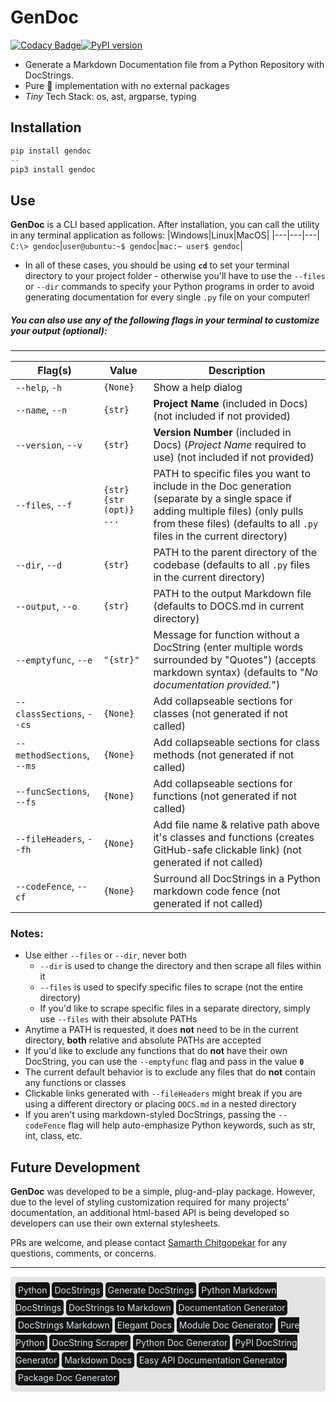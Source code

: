# GenDoc

[![Codacy Badge](https://app.codacy.com/project/badge/Grade/fe0fd43e86524234bf0baf11e1061511)](https://www.codacy.com?utm_source=github.com&amp;utm_medium=referral&amp;utm_content=http-samc/GenDoc&amp;utm_campaign=Badge_Grade)[![PyPI version](https://badge.fury.io/py/GenDoc.svg)](https://badge.fury.io/py/GenDoc)

 - Generate a Markdown Documentation file from a Python Repository with DocStrings.
 - Pure 🐍 implementation with no external packages
 - *Tiny* Tech Stack: os, ast, argparse, typing

## Installation
```Python
pip install gendoc
--
pip3 install gendoc
```

## Use
**GenDoc** is a CLI based application. After installation, you can call the utility in any terminal application as follows:
|Windows|Linux|MacOS|
|---|---|---|
`C:\> gendoc`|`user@ubuntu:~$ gendoc`|`mac:~ user$ gendoc`|
- In all of these cases, you should be using **`cd`** to set your terminal directory to your project folder - otherwise you'll have to use the `--files` or `--dir` commands to specify your Python programs in order to avoid generating documentation for every single `.py` file on your computer!

##### You can also use any of the following flags in your terminal to customize your output (optional):

---
|Flag(s)|Value|Description|
|  ---  |  ---  | --- |
|`--help`, `-h`|`{None}`|Show a help dialog|
|`--name`, `--n`|`{str}`|**Project Name** (included in Docs) (not included if not provided)|
|`--version`, `--v`|`{str}`|**Version Number** (included in Docs) (_Project Name_ required to use) (not included if not provided)|
|`--files`, `--f`|`{str} {str (opt)} ...`|PATH to specific files you want to include in the Doc generation (separate by a single space if adding multiple files) (only pulls from these files) (defaults to all `.py` files in the current directory)|
|`--dir`, `--d`|`{str}`|PATH to the parent directory of the codebase (defaults to all `.py` files in the current directory)|
|`--output`, `--o`|`{str}`|PATH to the output Markdown file (defaults to DOCS.md in current directory)|
|`--emptyfunc`, `--e`|`"{str}"`|Message for function without a DocString (enter multiple words surrounded by "Quotes") (accepts markdown syntax) (defaults to "*No documentation provided.*")|
|`--classSections`, `--cs`|`{None}`|Add collapseable sections for classes (not generated if not called)|
|`--methodSections`, `--ms`|`{None}`|Add collapseable sections for class methods (not generated if not called)|
|`--funcSections`, `--fs`|`{None}`|Add collapseable sections for functions (not generated if not called)|
|`--fileHeaders`, `--fh`|`{None}`|Add file name & relative path above it's classes and functions (creates GitHub-safe clickable link) (not generated if not called)|
|`--codeFence`, `--cf`|`{None}`|Surround all DocStrings in a Python markdown code fence (not generated if not called)|
### Notes:
- Use either `--files` or `--dir`, never both
  - `--dir` is used to change the directory and then scrape all files within it
  - `--files` is used to specify specific files to scrape (not the entire directory)
  - If you'd like to scrape specific files in a separate directory, simply use `--files` with their absolute PATHs
- Anytime a PATH is requested, it does **not** need to be in the current directory, **both** relative and absolute PATHs are accepted
- If you'd like to exclude any functions that do **not** have their own DocString, you can use the `--emptyfunc` flag and pass in the value **`0`**
- The current default behavior is to exclude any files that do **not** contain any functions or classes
- Clickable links generated with `--fileHeaders` might break if you are using a different directory or placing `DOCS.md` in a nested directory
- If you aren't using markdown-styled DocStrings, passing the `--codeFence` flag will help auto-emphasize Python keywords, such as str, int, class, etc.

## Future Development
**GenDoc** was developed to be a simple, plug-and-play package. However, due to the level of styling customization required for many projects' documentation, an additional html-based API is being developed so developers can use their own external stylesheets.

PRs are welcome, and please contact [Samarth Chitgopekar](mailto:sam@chitgopekar.tech) for any questions, comments, or concerns.

---
<body>
  <p style="background-color: #E3E3E3; border: 8px solid #E3E3E3; border-radius: 5px; line-height:200%;">
    <a style="border: 4px solid #121212; background-color: #121212; color: #d8e5e6; border-radius: 5px;">Python</a>
    <a style="border: 4px solid #121212; background-color: #121212; color: #d8e5e6; border-radius: 5px;">DocStrings</a>
    <a style="border: 4px solid #121212; background-color: #121212; color: #d8e5e6; border-radius: 5px;">Generate DocStrings</a>
    <a style="border: 4px solid #121212; background-color: #121212; color: #d8e5e6; border-radius: 5px;">Python Markdown DocStrings</a>
    <a style="border: 4px solid #121212; background-color: #121212; color: #d8e5e6; border-radius: 5px;">DocStrings to Markdown</a>
    <a style="border: 4px solid #121212; background-color: #121212; color: #d8e5e6; border-radius: 5px;">Documentation Generator</a>
    <a style="border: 4px solid #121212; background-color: #121212; color: #d8e5e6; border-radius: 5px;">DocStrings Markdown</a>
    <a style="border: 4px solid #121212; background-color: #121212; color: #d8e5e6; border-radius: 5px;">Elegant Docs</a>
    <a style="border: 4px solid #121212; background-color: #121212; color: #d8e5e6; border-radius: 5px;">Module Doc Generator</a>
    <a style="border: 4px solid #121212; background-color: #121212; color: #d8e5e6; border-radius: 5px;">Pure Python</a>
    <a style="border: 4px solid #121212; background-color: #121212; color: #d8e5e6; border-radius: 5px;">DocString Scraper</a>
    <a style="border: 4px solid #121212; background-color: #121212; color: #d8e5e6; border-radius: 5px;">Python Doc Generator</a>
    <a style="border: 4px solid #121212; background-color: #121212; color: #d8e5e6; border-radius: 5px;">PyPI DocString Generator</a>
    <a style="border: 4px solid #121212; background-color: #121212; color: #d8e5e6; border-radius: 5px;">Markdown Docs</a>
    <a style="border: 4px solid #121212; background-color: #121212; color: #d8e5e6; border-radius: 5px;">Easy API Documentation Generator</a>
    <a style="border: 4px solid #121212; background-color: #121212; color: #d8e5e6; border-radius: 5px;">Package Doc Generator</a>
  </p>
</body>